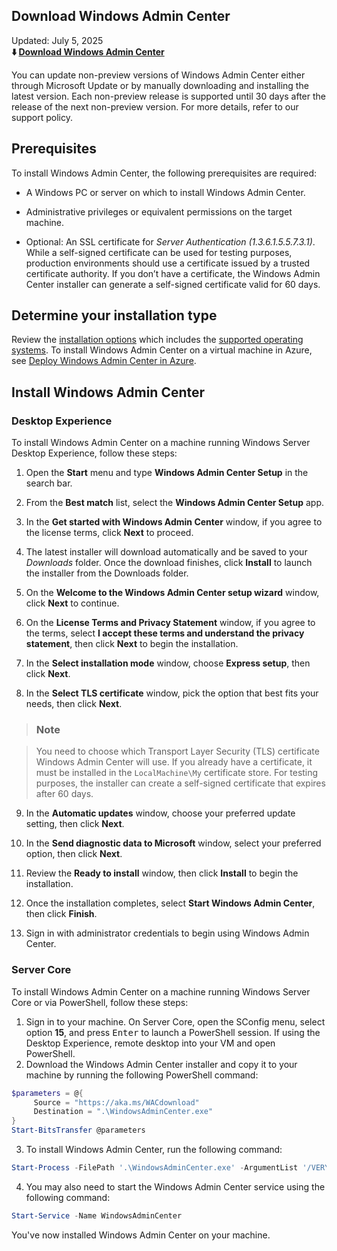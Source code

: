 ## Download Windows Admin Center

Updated: July 5, 2025       
**⬇️ [Download Windows Admin Center](*)**

You can update non-preview versions of Windows Admin Center either through Microsoft Update or by manually downloading and installing the latest version. Each non-preview release is supported until 30 days after the release of the next non-preview version. For more details, refer to our support policy.


## Prerequisites

To install Windows Admin Center, the following prerequisites are required:

* A Windows PC or server on which to install Windows Admin Center.

* Administrative privileges or equivalent permissions on the target machine.

* Optional: An SSL certificate for *Server Authentication (1.3.6.1.5.5.7.3.1)*. While a self-signed certificate can be used for testing purposes, production environments should use a certificate issued by a trusted certificate authority. If you don’t have a certificate, the Windows Admin Center installer can generate a self-signed certificate valid for 60 days.

## Determine your installation type

Review the [installation options](*) which includes the [supported operating systems](*). To install Windows Admin Center on a virtual machine in Azure, see [Deploy Windows Admin Center in Azure](*).

## Install Windows Admin Center

### Desktop Experience

To install Windows Admin Center on a machine running Windows Server Desktop Experience, follow these steps:

1. Open the **Start** menu and type **Windows Admin Center Setup** in the search bar.

2. From the **Best match** list, select the **Windows Admin Center Setup** app.

3. In the **Get started with Windows Admin Center** window, if you agree to the license terms, click **Next** to proceed.

4. The latest installer will download automatically and be saved to your *Downloads* folder. Once the download finishes, click **Install** to launch the installer from the Downloads folder.

5. On the **Welcome to the Windows Admin Center setup wizard** window, click **Next** to continue.

6. On the **License Terms and Privacy Statement** window, if you agree to the terms, select **I accept these terms and understand the privacy statement**, then click **Next** to begin the installation.

7. In the **Select installation mode** window, choose **Express setup**, then click **Next**.

8. In the **Select TLS certificate** window, pick the option that best fits your needs, then click **Next**.


 
> ### Note

> You need to choose which Transport Layer Security (TLS) certificate Windows Admin Center will use. If you already have a certificate, it must be installed in the `LocalMachine\My` certificate store. For testing purposes, the installer can create a self-signed certificate that expires after 60 days.

9. In the **Automatic updates** window, choose your preferred update setting, then click **Next**.

10. In the **Send diagnostic data to Microsoft** window, select your preferred option, then click **Next**.

11. Review the **Ready to install** window, then click **Install** to begin the installation.

12. Once the installation completes, select **Start Windows Admin Center**, then click **Finish**.

13. Sign in with administrator credentials to begin using Windows Admin Center.



### Server Core

To install Windows Admin Center on a machine running Windows Server Core or via PowerShell, follow these steps:

1. Sign in to your machine. On Server Core, open the SConfig menu, select option **15**, and press <kbd>Enter</kbd> to launch a PowerShell session. If using the Desktop Experience, remote desktop into your VM and open PowerShell.
2. Download the Windows Admin Center installer and copy it to your machine by running the following PowerShell command:

```powershell
$parameters = @{
     Source = "https://aka.ms/WACdownload"
     Destination = ".\WindowsAdminCenter.exe"
}
Start-BitsTransfer @parameters
```

3. To install Windows Admin Center, run the following command:

```powershell
Start-Process -FilePath '.\WindowsAdminCenter.exe' -ArgumentList '/VERYSILENT' -Wait
```

4. You may also need to start the Windows Admin Center service using the following command:

```powershell
Start-Service -Name WindowsAdminCenter
```

You've now installed Windows Admin Center on your machine.
